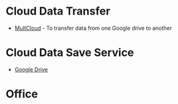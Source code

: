 
# Cloud Data Transfer

- [MultCloud](https://www.multcloud.com/) - To transfer data from one Google drive to another

# Cloud Data Save Service
- [Google Drive](https://drive.google.com/) 

# Office 

<!--stackedit_data:
eyJoaXN0b3J5IjpbMTM2NjQyMTI0N119
-->